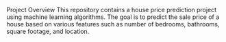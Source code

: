 Project Overview
This repository contains a house price prediction project using machine learning algorithms. The goal is to predict the sale price of a house based on various features such as number of bedrooms, bathrooms, square footage, and location.
